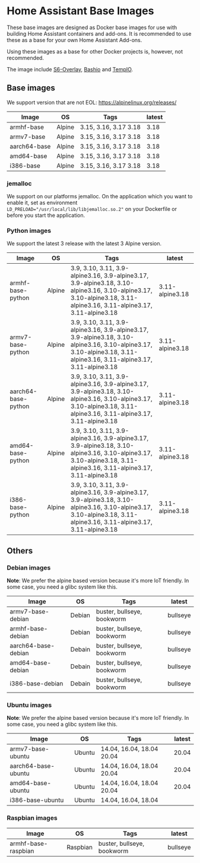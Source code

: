 # Home Assistant Base Images

These base images are designed as Docker base images for use with building Home Assistant containers and add-ons.
It is recommended to use these as a base for your own Home Assistant Add-ons.

Using these images as a base for other Docker projects is, however, not recommended.

The image include [S6-Overlay](https://github.com/just-containers/s6-overlay), [Bashio](https://github.com/hassio-addons/bashio) and [TempIO](https://github.com/home-assistant/tempio).

## Base images

We support version that are not EOL: https://alpinelinux.org/releases/

| Image | OS | Tags | latest |
|-------|----|------|--------|
| armhf-base | Alpine | 3.15, 3.16, 3.17 3.18 | 3.18 |
| armv7-base | Alpine | 3.15, 3.16, 3.17 3.18 | 3.18 |
| aarch64-base | Alpine | 3.15, 3.16, 3.17 3.18 | 3.18 |
| amd64-base | Alpine | 3.15, 3.16, 3.17 3.18 | 3.18 |
| i386-base | Alpine | 3.15, 3.16, 3.17 3.18 | 3.18 |

### jemalloc

We support on our platforms jemalloc. On the application which you want to enable it, set as environment `LD_PRELOAD="/usr/local/lib/libjemalloc.so.2"` on your Dockerfile or before you start the application.

### Python images

We support the latest 3 release with the latest 3 Alpine version.

| Image | OS | Tags | latest |
|-------|----|------|--------|
| armhf-base-python | Alpine | 3.9, 3.10, 3.11, 3.9-alpine3.16, 3.9-alpine3.17, 3.9-alpine3.18, 3.10-alpine3.16, 3.10-alpine3.17, 3.10-alpine3.18, 3.11-alpine3.16, 3.11-alpine3.17, 3.11-alpine3.18 | 3.11-alpine3.18 |
| armv7-base-python | Alpine | 3.9, 3.10, 3.11, 3.9-alpine3.16, 3.9-alpine3.17, 3.9-alpine3.18, 3.10-alpine3.16, 3.10-alpine3.17, 3.10-alpine3.18, 3.11-alpine3.16, 3.11-alpine3.17, 3.11-alpine3.18 | 3.11-alpine3.18 |
| aarch64-base-python | Alpine | 3.9, 3.10, 3.11, 3.9-alpine3.16, 3.9-alpine3.17, 3.9-alpine3.18, 3.10-alpine3.16, 3.10-alpine3.17, 3.10-alpine3.18, 3.11-alpine3.16, 3.11-alpine3.17, 3.11-alpine3.18 | 3.11-alpine3.18 |
| amd64-base-python | Alpine | 3.9, 3.10, 3.11, 3.9-alpine3.16, 3.9-alpine3.17, 3.9-alpine3.18, 3.10-alpine3.16, 3.10-alpine3.17, 3.10-alpine3.18, 3.11-alpine3.16, 3.11-alpine3.17, 3.11-alpine3.18 | 3.11-alpine3.18 |
| i386-base-python | Alpine | 3.9, 3.10, 3.11, 3.9-alpine3.16, 3.9-alpine3.17, 3.9-alpine3.18, 3.10-alpine3.16, 3.10-alpine3.17, 3.10-alpine3.18, 3.11-alpine3.16, 3.11-alpine3.17, 3.11-alpine3.18 | 3.11-alpine3.18 |

## Others

### Debian images

**Note**: We prefer the alpine based version because it's more IoT friendly. In some case, you need a glibc system like this.

| Image | OS | Tags | latest |
|-------|----|------|--------|
| armv7-base-debian | Debian | buster, bullseye, bookworm | bullseye |
| armhf-base-debian | Debian | buster, bullseye, bookworm | bullseye |
| aarch64-base-debian | Debain | buster, bullseye, bookworm | bullseye |
| amd64-base-debian | Debain | buster, bullseye, bookworm | bullseye |
| i386-base-debian | Debain | buster, bullseye, bookworm | bullseye |

### Ubuntu images

**Note**: We prefer the alpine based version because it's more IoT friendly. In some case, you need a glibc system like this.

| Image | OS | Tags | latest |
|-------|----|------|--------|
| armv7-base-ubuntu | Ubuntu | 14.04, 16.04, 18.04 20.04 | 20.04 |
| aarch64-base-ubuntu | Ubuntu | 14.04, 16.04, 18.04 20.04 | 20.04 |
| amd64-base-ubuntu | Ubuntu | 14.04, 16.04, 18.04 20.04 | 20.04 |
| i386-base-ubuntu | Ubuntu | 14.04, 16.04, 18.04 | |

### Raspbian images

| Image | OS | Tags | latest |
|-------|----|------|--------|
| armhf-base-raspbian | Raspbian | buster, bullseye, bookworm | bullseye |
